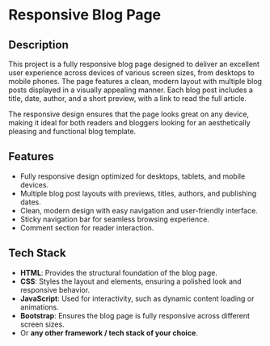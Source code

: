 # Responsive Blog Page

## Description
This project is a fully responsive blog page designed to deliver an excellent user experience across devices of various screen sizes, from desktops to mobile phones. The page features a clean, modern layout with multiple blog posts displayed in a visually appealing manner. Each blog post includes a title, date, author, and a short preview, with a link to read the full article.

The responsive design ensures that the page looks great on any device, making it ideal for both readers and bloggers looking for an aesthetically pleasing and functional blog template.

## Features
- Fully responsive design optimized for desktops, tablets, and mobile devices.
- Multiple blog post layouts with previews, titles, authors, and publishing dates.
- Clean, modern design with easy navigation and user-friendly interface.
- Sticky navigation bar for seamless browsing experience.
- Comment section for reader interaction.
  
## Tech Stack
- **HTML**: Provides the structural foundation of the blog page.
- **CSS**: Styles the layout and elements, ensuring a polished look and responsive behavior.
- **JavaScript**: Used for interactivity, such as dynamic content loading or animations.
- **Bootstrap**: Ensures the blog page is fully responsive across different screen sizes.
- Or **any other framework / tech stack of your choice**.